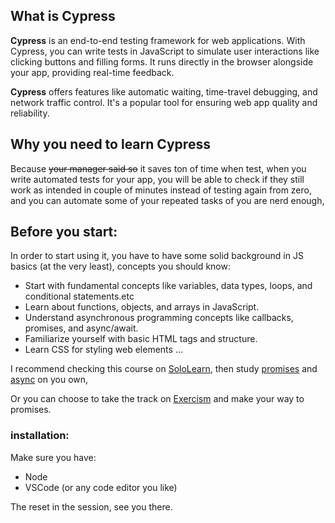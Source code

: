 ## What is Cypress

**Cypress** is an end-to-end testing framework for web applications. With Cypress, you can write tests in JavaScript to simulate user interactions like clicking buttons and filling forms. It runs directly in the browser alongside your app, providing real-time feedback.

**Cypress** offers features like automatic waiting, time-travel debugging, and network traffic control. It's a popular tool for ensuring web app quality and reliability.

## Why you need to learn Cypress

Because ~~your manager said so~~ it saves ton of time when test, when you write automated tests for your app, you will be able to check if they still work as intended in couple of minutes instead of testing again from zero, and you can automate some of your repeated tasks of you are nerd enough,

## Before you start:

In order to start using it, you have to have some solid background in JS basics (at the very least),
concepts you should know:

- Start with fundamental concepts like variables, data types, loops, and conditional statements.etc
- Learn about functions, objects, and arrays in JavaScript.
- Understand asynchronous programming concepts like callbacks, promises, and async/await.
- Familiarize yourself with basic HTML tags and structure.
- Learn CSS for styling web elements
...

I recommend checking this course on [SoloLearn](https://www.sololearn.com/learn/courses/le-javascript), then study [promises](https://developer.mozilla.org/en-US/docs/Web/JavaScript/Reference/Global_Objects/Promise) and [async](https://developer.mozilla.org/en-US/docs/Web/JavaScript/Reference/Statements/async_function) on you own,

Or you can choose to take the track on [Exercism](https://exercism.org/tracks/javascript/concepts) and make your way to promises.

### installation:

Make sure you have:

- Node
- VSCode (or any code editor you like)

The reset in the session, see you there.
